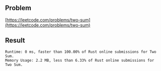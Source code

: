 ## Problem

[https://leetcode.com/problems/two-sum](https://leetcode.com/problems/two-sum)

## Result

```
Runtime: 0 ms, faster than 100.00% of Rust online submissions for Two Sum.
Memory Usage: 2.2 MB, less than 6.33% of Rust online submissions for Two Sum.
```

